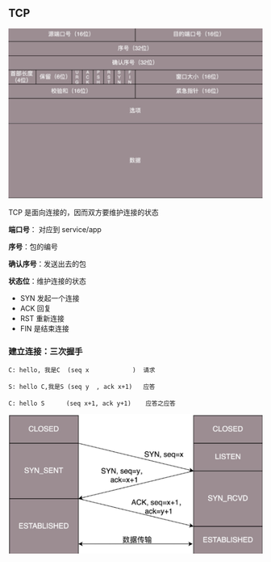 

## TCP

![image-20200401115415396](images/image-20200401115415396.png)

TCP 是面向连接的，因而双方要维护连接的状态

**端口号**： 对应到 service/app

**序号**：包的编号

**确认序号**：发送出去的包

**状态位**：维护连接的状态

- SYN 发起一个连接
- ACK 回复
- RST 重新连接
- FIN 是结束连接

### 建立连接：三次握手

```text
C: hello, 我是C  (seq x            )  请求

S: hello C,我是S (seq y  , ack x+1)   应答

C: hello S      (seq x+1, ack y+1)    应答之应答
```

![image-20200401120033736](images/image-20200401120033736.png)

